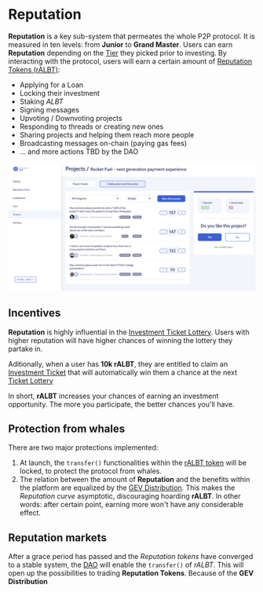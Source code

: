 
# Reputation

**Reputation** is a key sub-system that permeates the whole P2P protocol. It is measured in ten levels: from **Junior** to **Grand Master**. Users can earn **Reputation** depending on the [Tier](Glossary.md) they picked prior to investing. By interacting with the protocol, users will earn a certain amount of [Reputation Tokens (rALBT)](RALBT.md):

* Applying for a Loan
* Locking their investment
* Staking *ALBT*
* Signing messages
* Upvoting / Downvoting projects
* Responding to threads or creating new ones
* Sharing projects and helping them reach more people
* Broadcasting messages on-chain (paying gas fees)
* ... and more actions TBD by the DAO

![Project Interactions](img/forum.png)

## Incentives
**Reputation** is highly influential in the [Investment Ticket Lottery](Glossary.md). Users with higher reputation will have higher chances of winning the lottery they partake in.

Aditionally, when a user has **10k rALBT**, they are entitled to claim an [Investment Ticket](Glossary.md) that will automatically win them a chance at the next [Ticket Lottery](Glossary.md)

In short, **rALBT** increases your chances of earning an investment opportunity. The more you participate, the better chances you'll have.

## Protection from whales
There are two major protections implemented:
1) At launch, the `transfer()` functionalities within the [rALBT token](Glossary.md) will be locked, to protect the protocol from whales.
2) The relation between the amount of **Reputation** and the benefits within the platform are equalized by the [GEV Distribution](https://en.wikipedia.org/wiki/Generalized_extreme_value_distribution). This makes the *Reputation curve* asymptotic, discouraging hoarding **rALBT**. In other words: after certain point, earning more won't have any considerable effect.

## Reputation markets
After a grace period has passed and the *Reputation tokens* have converged to a stable system, the [DAO](DAO.md) will enable the `transfer()` of *rALBT*. This will open up the possibilities to trading **Reputation Tokens**. Because of the **GEV Distribution**
